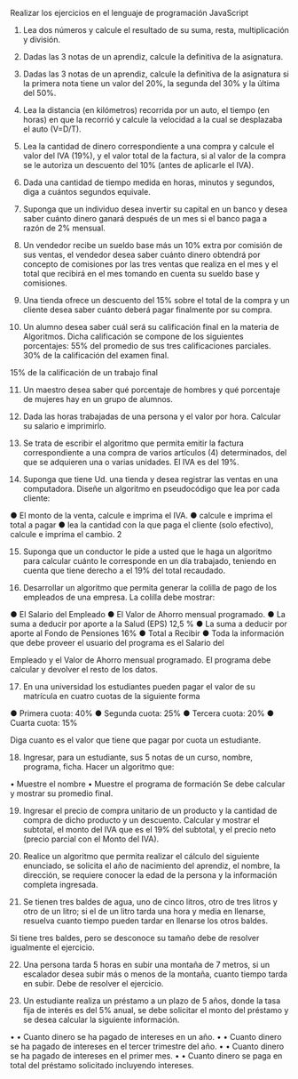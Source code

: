 Realizar los ejercicios en el lenguaje de programación JavaScript
1. Lea dos números y calcule el resultado de su suma, resta, multiplicación y división.

2. Dadas las 3 notas de un aprendiz, calcule la definitiva de la asignatura.

3. Dadas las 3 notas de un aprendiz, calcule la definitiva de la asignatura si la primera nota
tiene un valor del 20%, la segunda del 30% y la última del 50%.

4. Lea la distancia (en kilómetros) recorrida por un auto, el tiempo (en horas) en que la recorrió
y calcule la velocidad a la cual se desplazaba el auto (V=D/T).

5. Lea la cantidad de dinero correspondiente a una compra y calcule el valor del IVA (19%), y
el valor total de la factura, si al valor de la compra se le autoriza un descuento del 10%
(antes de aplicarle el IVA).

6. Dada una cantidad de tiempo medida en horas, minutos y segundos, diga a cuántos segundos
equivale.

7. Suponga que un individuo desea invertir su capital en un banco y desea saber cuánto dinero
ganará después de un mes si el banco paga a razón de 2% mensual.

8. Un vendedor recibe un sueldo base más un 10% extra por comisión de sus ventas, el vendedor
desea saber cuánto dinero obtendrá por concepto de comisiones por las tres ventas que
realiza en el mes y el total que recibirá en el mes tomando en cuenta su sueldo base y
comisiones.

9. Una tienda ofrece un descuento del 15% sobre el total de la compra y un cliente desea saber
cuánto deberá pagar finalmente por su compra.

10. Un alumno desea saber cuál será su calificación final en la materia de Algoritmos. Dicha
calificación se compone de los siguientes porcentajes:
55% del promedio de sus tres calificaciones parciales.
30% de la calificación del examen final.

15% de la calificación de un trabajo final

11. Un maestro desea saber qué porcentaje de hombres y qué porcentaje de mujeres hay en un
grupo de alumnos.

12. Dada las horas trabajadas de una persona y el valor por hora. Calcular su salario e imprimirlo.
13. Se trata de escribir el algoritmo que permita emitir la factura correspondiente a una compra
de varios artículos (4) determinados, del que se adquieren una o varias unidades. El IVA es
del 19%.

14. Suponga que tiene Ud. una tienda y desea registrar las ventas en una computadora. Diseñe
un algoritmo en pseudocódigo que lea por cada cliente:

● El monto de la venta, calcule e imprima el IVA.
● calcule e imprima el total a pagar
● lea la cantidad con la que paga el cliente (solo efectivo), calcule e imprima el cambio. 2

15. Suponga que un conductor le pide a usted que le haga un algoritmo para calcular cuánto le
corresponde en un día trabajado, teniendo en cuenta que tiene derecho a el 19% del total
recaudado.

16. Desarrollar un algoritmo que permita generar la colilla de pago de los empleados de una
empresa. La colilla debe mostrar:

● El Salario del Empleado
● El Valor de Ahorro mensual programado.
● La suma a deducir por aporte a la Salud (EPS) 12,5 %
● La suma a deducir por aporte al Fondo de Pensiones 16%
● Total a Recibir
● Toda la información que debe proveer el usuario del programa es el Salario del

Empleado y el Valor de Ahorro mensual programado. El programa debe calcular y
devolver el resto de los datos.

17. En una universidad los estudiantes pueden pagar el valor de su matrícula en cuatro cuotas de
la siguiente forma

● Primera cuota: 40%
● Segunda cuota: 25%
● Tercera cuota: 20%
● Cuarta cuota: 15%

Diga cuanto es el valor que tiene que pagar por cuota un estudiante.

18. Ingresar, para un estudiante, sus 5 notas de un curso, nombre, programa, ficha.
Hacer un algoritmo que:

• Muestre el nombre
• Muestre el programa de formación
Se debe calcular y mostrar su promedio final.

19. Ingresar el precio de compra unitario de un producto y la cantidad de compra de
dicho producto y un descuento. Calcular y mostrar el subtotal, el monto del IVA
que es el 19% del subtotal, y el precio neto (precio parcial con el Monto del IVA).

20. Realice un algoritmo que permita realizar el cálculo del siguiente enunciado, se
solicita el año de nacimiento del aprendiz, el nombre, la dirección, se requiere
conocer la edad de la persona y la información completa ingresada.

21. Se tienen tres baldes de agua, uno de cinco litros, otro de tres litros y otro de un
litro; si el de un litro tarda una hora y media en llenarse, resuelva cuanto tiempo
pueden tardar en llenarse los otros baldes.

Si tiene tres baldes, pero se desconoce su tamaño debe de resolver igualmente el
ejercicio.

22. Una persona tarda 5 horas en subir una montaña de 7 metros, si un escalador
desea subir más o menos de la montaña, cuanto tiempo tarda en subir. Debe de
resolver el ejercicio.

23. Un estudiante realiza un préstamo a un plazo de 5 años, donde la tasa fija de
interés es del 5% anual, se debe solicitar el monto del préstamo y se desea
calcular la siguiente información.

• • Cuanto dinero se ha pagado de intereses en un año.
• • Cuanto dinero se ha pagado de intereses en el tercer trimestre del año.
• • Cuanto dinero se ha pagado de intereses en el primer mes.
• • Cuanto dinero se paga en total del préstamo solicitado incluyendo intereses.